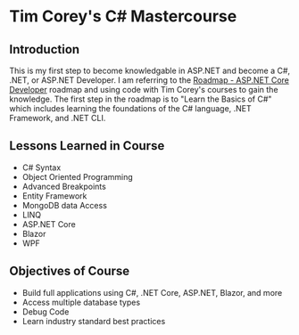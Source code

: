 # Tim Corey's C# Mastercourse

## Introduction

This is my first step to become knowledgable in ASP.NET and become a C#, .NET, or ASP.NET Developer. I am referring to the [Roadmap - ASP.NET Core Developer](https://roadmap.sh/aspnet-core) roadmap and using code with Tim Corey's courses to gain the knowledge. The first step in the roadmap is to "Learn the Basics of C#" which includes learning the foundations of the C# language, .NET Framework, and .NET CLI.

## Lessons Learned in Course

- C# Syntax
- Object Oriented Programming
- Advanced Breakpoints
- Entity Framework
- MongoDB data Access
- LINQ
- ASP.NET Core
- Blazor
- WPF

## Objectives of Course

- Build full applications using C#, .NET Core, ASP.NET, Blazor, and more
- Access multiple database types
- Debug Code
- Learn industry standard best practices
